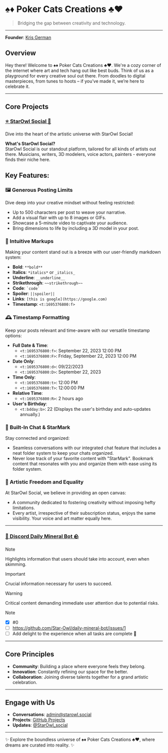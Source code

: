 # ♠️♦️ Poker Cats Creations ♣️♥️

> Bridging the gap between creativity and technology.

---

**Founder**: [Kris German](https://github.com/Star-Owl)

## Overview

Hey there! Welcome to ♠️♦️ Poker Cats Creations ♣️♥️.
We're a cozy corner of the internet where art and tech hang out like best buds. Think of us as a playground for every creative soul out there. From doodles to digital masterpieces, from tunes to hoots – if you’ve made it, we’re here to celebrate it.

---

## Core Projects

### [⭐️ StarOwl Social 🦉](https://github.com/Star-Owl/Star-Owl-Social)

Dive into the heart of the artistic universe with StarOwl Social! 

**What's StarOwl Social?**  
StarOwl Social is our standout platform, tailored for all kinds of artists out there. Musicians, writers, 3D modelers, voice actors, painters - everyone finds their niche here.

## Key Features:

### 🖼 Generous Posting Limits
Dive deep into your creative mindset without feeling restricted:
- Up to 500 characters per post to weave your narrative.
- Add a visual flair with up to 8 images or GIFs.
- Showcase a 5-minute video to captivate your audience.
- Bring dimensions to life by including a 3D model in your post.

### 📜 Intuitive Markups
Making your content stand out is a breeze with our user-friendly markdown system:
- **Bold**: `**bold**`
- **Italics**: `*italics*` or `_italics_`
- **Underline**: `__underline__`
- **Strikethrough**: `~~strikethrough~~`
- **Code**: `` `code` ``
- **Spoiler**: `||spoiler||`
- **Links**: `[this is google](https://google.com)`
- **Timestamp**: `<t:1695376800:f>`

### 🕰 Timestamp Formatting

Keep your posts relevant and time-aware with our versatile timestamp options:

- **Full Date & Time**:
  - `<t:1695376800:f>`: September 22, 2023 12:00 PM 
  - `<t:1695376800:F>`: Friday, September 22, 2023 12:00 PM
- **Date Only**:
  - `<t:1695376800:d>`: 09/22/2023
  - `<t:1695376800:D>`: September 22, 2023
- **Time Only**:
  - `<t:1695376800:t>`: 12:00 PM
  - `<t:1695376800:T>`: 12:00:00 PM
- **Relative Time**:
  - `<t:1695376800:R>`: 2 hours ago
- **User's Birthday**:
  - `<t:bdday:b>`: 22 (Displays the user's birthday and auto-updates annually.)

### 💬 Built-In Chat & StarMark
Stay connected and organized:
- Seamless conversations with our integrated chat feature that includes a neat folder system to keep your chats organized.
- Never lose track of your favorite content with "StarMark". Bookmark content that resonates with you and organize them with ease using its folder system.

### 🌌 Artistic Freedom and Equality
At StarOwl Social, we believe in providing an open canvas:
- A community dedicated to fostering creativity without imposing hefty limitations.
- Every artist, irrespective of their subscription status, enjoys the same visibility. Your voice and art matter equally here.

---

### [💎 Discord Daily Mineral Bot 🪨](https://github.com/Star-Owl/daily-mineral-bot)

> [!NOTE]
> Highlights information that users should take into account, even when skimming.

> [!IMPORTANT]
> Crucial information necessary for users to succeed.

> [!WARNING]
> Critical content demanding immediate user attention due to potential risks.

> [!NOTE]
> - [x] #0
> - [ ] https://github.com/Star-Owl/daily-mineral-bot/issues/1
> - [ ] Add delight to the experience when all tasks are complete :tada:

---

## Core Principles

- **Community**: Building a place where everyone feels they belong.
- **Innovation**: Constantly refining our space for the better.
- **Collaboration**: Joining diverse talents together for a grand artistic celebration.

---

## Engage with Us

- **Conversations**: [admin@starowl.social](mailto:admin@starowl.social)
- **Projects**: [GitHub Projects](#)
- **Updates**: [@StarOwl_social](https://twitter.com/StarOwl_social)

---

✨ Explore the boundless universe of ♠️♦️ Poker Cats Creations ♣️♥️, where dreams are curated into reality. ✨
